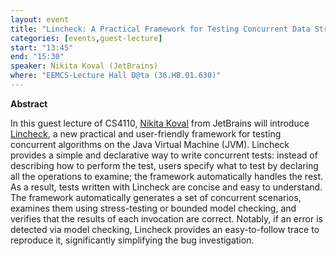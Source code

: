 ```yaml
---
layout: event
title: "Lincheck: A Practical Framework for Testing Concurrent Data Structures on JVM"
categories: [events,guest-lecture]
start: "13:45"
end: "15:30"
speaker: Nikita Koval (JetBrains)
where: "EEMCS-Lecture Hall D@ta (36.HB.01.630)"
---
```


**Abstract**

In this guest lecture of CS4110, [Nikita Koval](https://nikitakoval.org/) from JetBrains will introduce [Lincheck](https://github.com/JetBrains/lincheck), a new practical and user-friendly framework for testing concurrent algorithms on the Java Virtual Machine (JVM). Lincheck provides a simple and declarative way to write concurrent tests: instead of describing how to perform the test, users specify what to test by declaring all the operations to examine; the framework automatically handles the rest. As a result, tests written with Lincheck are concise and easy to understand. The framework automatically generates a set of concurrent scenarios, examines them using stress-testing or bounded model checking, and verifies that the results of each invocation are correct. Notably, if an error is detected via model checking, Lincheck provides an easy-to-follow trace to reproduce it, significantly simplifying the bug investigation.
